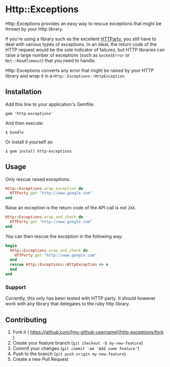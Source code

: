 # Http::Exceptions

Http::Exceptions provides an easy way to rescue exceptions that might be thrown by your Http library.

If you're using a library such as the excellent [HTTParty](https://github.com/jnunemaker/httparty), you still have to deal with various types of exceptions. In an ideal, the return code of the HTTP request would be the sole indicator of failures, but HTTP libraries can raise a large number of exceptions (such as `SocketError` or `Net::ReadTimeout`) that you need to handle.

Http::Exceptions converts any error that might be raised by your HTTP library and wrap it in a `Http::Exceptions::HttpException`.

## Installation

Add this line to your application's Gemfile:

    gem 'http-exceptions'

And then execute:

    $ bundle

Or install it yourself as:

    $ gem install http-exceptions

## Usage

Only rescue raised exceptions.

```ruby
Http::Exceptions.wrap_exception do
  HTTParty.get "http://www.google.com"
end
```

Raise an exception is the return code of the API call is not `2XX`.

```ruby
Http::Exceptions.wrap_and_check do
  HTTParty.get "http://www.google.com"
end
```

You can then rescue the exception in the following way:

```ruby
begin
  Http::Exceptions.wrap_and_check do
    HTTParty.get "http://www.google.com"
  end
  rescue Http::Exceptions::HttpException => e
  end
end
```

### Support

Currently, this only has been tested with HTTP party. It should however work with any library that delegates to the ruby http library.

## Contributing

1. Fork it ( https://github.com/[my-github-username]/http-exceptions/fork )
2. Create your feature branch (`git checkout -b my-new-feature`)
3. Commit your changes (`git commit -am 'Add some feature'`)
4. Push to the branch (`git push origin my-new-feature`)
5. Create a new Pull Request
